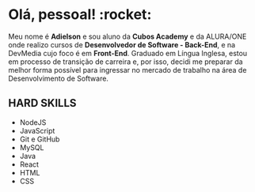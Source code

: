 <h1>Olá, pessoal! :rocket:</h1> 

<p>Meu nome é <b>Adielson</b> e sou aluno da <b>Cubos Academy</b> e da ALURA/ONE onde realizo cursos de <b>Desenvolvedor de Software - Back-End</b>, e na DevMedia cujo foco é em <b>Front-End</b>. Graduado em Língua Inglesa, estou em processo de transição de carreira e, por isso, decidi me preparar da melhor forma possível para ingressar no mercado de trabalho na área de Desenvolvimento de Software.</p>

<h2>HARD SKILLS</h2>
<ul>
  <li>NodeJS</li>
  <li>JavaScript</li>
  <li>Git e GitHub</li>
  <li>MySQL</li>
  <li>Java</li>
  <li>React</li>
  <li>HTML</li>
  <li>CSS</li>
</ul>
